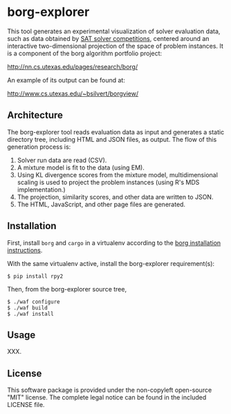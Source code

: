 borg-explorer
=============

This tool generates an experimental visualization of solver evaluation data,
such as data obtained by [SAT solver
competitions](http://www.satcompetition.org/), centered around an interactive
two-dimensional projection of the space of problem instances. It is a component
of the borg algorithm portfolio project:

http://nn.cs.utexas.edu/pages/research/borg/

An example of its output can be found at:

http://www.cs.utexas.edu/~bsilvert/borgview/

Architecture
------------

The borg-explorer tool reads evaluation data as input and generates a static
directory tree, including HTML and JSON files, as output. The flow of this
generation process is:

1. Solver run data are read (CSV).
2. A mixture model is fit to the data (using EM).
3. Using KL divergence scores from the mixture model, multidimensional scaling
   is used to project the problem instances (using R's MDS implementation.)
4. The projection, similarity scores, and other data are written to JSON.
5. The HTML, JavaScript, and other page files are generated.

Installation
------------

First, install `borg` and `cargo` in a virtualenv according to the [borg
installation instructions](http://borg.readthedocs.org/en/latest/installation.html).

With the same virtualenv active, install the borg-explorer requirement(s):

    $ pip install rpy2

Then, from the borg-explorer source tree,

    $ ./waf configure
    $ ./waf build
    $ ./waf install

Usage
-----

XXX.

License
-------

This software package is provided under the non-copyleft open-source "MIT"
license. The complete legal notice can be found in the included LICENSE file.

